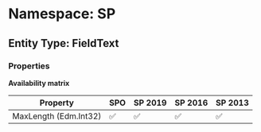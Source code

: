 # Namespace: SP

## Entity Type: FieldText

### Properties

**Availability matrix**

Property | SPO | SP 2019 | SP 2016 | SP 2013
----------|-----|---------|---------|--------
MaxLength (Edm.Int32) | ✅ | ✅ | ✅ | ✅

